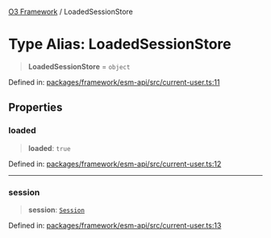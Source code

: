 [O3 Framework](../API.md) / LoadedSessionStore

# Type Alias: LoadedSessionStore

> **LoadedSessionStore** = `object`

Defined in: [packages/framework/esm-api/src/current-user.ts:11](https://github.com/UjjawalPrabhat/openmrs-esm-core/blob/main/packages/framework/esm-api/src/current-user.ts#L11)

## Properties

### loaded

> **loaded**: `true`

Defined in: [packages/framework/esm-api/src/current-user.ts:12](https://github.com/UjjawalPrabhat/openmrs-esm-core/blob/main/packages/framework/esm-api/src/current-user.ts#L12)

***

### session

> **session**: [`Session`](../interfaces/Session.md)

Defined in: [packages/framework/esm-api/src/current-user.ts:13](https://github.com/UjjawalPrabhat/openmrs-esm-core/blob/main/packages/framework/esm-api/src/current-user.ts#L13)
